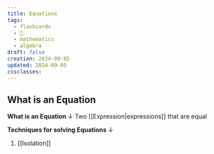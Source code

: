 ```yaml
---
title: Equations
tags:
  - flashcards
  - 🌱
  - mathematics
  - algebra
draft: false
creation: 2024-09-05
updated: 2024-09-05
cssclasses: 
---
```

## What is an Equation

**What is an Equation**
↓
Two [[Expression|expressions]] that are equal
<!--SR:!2025-08-19,254,330-->

**Techniques for solving Equations**
↓
1. [[Isolation]]
<!--SR:!2025-08-25,261,332-->

